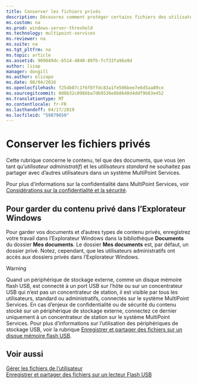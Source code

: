 ```yaml
---
title: Conserver les fichiers privés
description: Découvrez comment protéger certains fichiers des utilisateurs au sein de MultiPoint Services
ms.custom: na
ms.prod: windows-server-threshold
ms.technology: multipoint-services
ms.reviewer: na
ms.suite: na
ms.tgt_pltfrm: na
ms.topic: article
ms.assetid: 909049dc-6514-4040-89fb-fcf33fa96a9d
author: lizap
manager: dongill
ms.author: elizapo
ms.date: 08/04/2016
ms.openlocfilehash: f254b07c1f6f8ffdc83a1fe506bee7e6d5aa89ce
ms.sourcegitcommit: 0d0b32c8986ba7db9536e0b8648d4ddf9b03e452
ms.translationtype: MT
ms.contentlocale: fr-FR
ms.lasthandoff: 04/17/2019
ms.locfileid: "59879650"
---
```

# <a name="keep-files-private"></a>Conserver les fichiers privés
Cette rubrique concerne le contenu, tel que des documents, que vous \(en tant qu’*utilisateur administratif*\) et les *utilisateurs standard* ne souhaitez pas partager avec d’autres utilisateurs dans un système MultiPoint Services.  

Pour plus d’informations sur la confidentialité dans MultiPoint Services, voir [Considérations sur la confidentialité et la sécurité](Privacy-and-Security-Considerations.md).
  
## <a name="to-keep-content-private-in-windows-explorer"></a>Pour garder du contenu privé dans l’Explorateur Windows  
  
Pour garder vos documents et d’autres types de contenu privés, enregistrez votre travail dans l’Explorateur Windows dans la bibliothèque **Documents** du dossier **Mes documents**. Le dossier **Mes documents** est, par défaut, un dossier privé. Notez, cependant, que les utilisateurs administratifs ont accès aux dossiers privés dans l’Explorateur Windows.  
  
> [!WARNING]  
> Quand un périphérique de stockage externe, comme un disque mémoire flash USB, est connecté à un port USB sur l’hôte ou sur un concentrateur USB qui n’est pas un concentrateur de station, il est visible par tous les utilisateurs, standard ou administratifs, connectés sur le système MultiPoint Services. En cas d’enjeux de confidentialité ou de sécurité du contenu stocké sur un périphérique de stockage externe, connectez ce dernier uniquement à un concentrateur de station sur le système MultiPoint Services. Pour plus d’informations sur l’utilisation des périphériques de stockage USB, voir la rubrique [Enregistrer et partager des fichiers sur un disque mémoire flash USB](Save-and-Share-Files-on-a-USB-Flash-Drive.md).  
  
## <a name="see-also"></a>Voir aussi  
[Gérer les fichiers de l’utilisateur](Manage-User-Files.md)  
[Enregistrer et partager des fichiers sur un lecteur Flash USB](Save-and-Share-Files-on-a-USB-Flash-Drive.md)